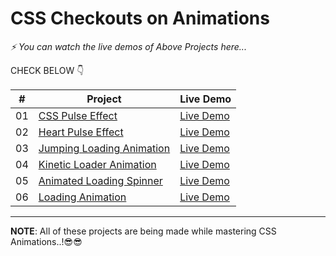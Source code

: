 # CSS Checkouts on Animations


_⚡ You can watch the live demos of Above Projects here..._


CHECK BELOW 👇

|  #  | Project                                                                                                                     | Live Demo                                                                         |
| :-: | --------------------------------------------------------------------------------------------------------------------------- | --------------------------------------------------------------------------------- |
| 01  | [CSS Pulse Effect](https://github.com/queryravindra/CSS-Checkouts-on-Animations/tree/master/01.CSS%20Pulse%20Effect)                             | [Live Demo](css-pulse-effect.netlify.app)               |
| 02  | [Heart Pulse Effect](https://github.com/queryravindra/CSS-Checkouts-on-Animations/tree/master/02.Heart%20Pulse%20Effect)                               | [Live Demo](css-heart-pulse-effect.netlify.app)                |
| 03  | [Jumping Loading Animation](https://github.com/queryravindra/CSS-Checkouts-on-Animations/tree/master/03.Jumping%20Loading%20Animation)                       | [Live Demo](css-jumping-loading-animation.netlify.app) |
| 04  | [Kinetic Loader Animation](https://github.com/queryravindra/CSS-Checkouts-on-Animations/tree/master/04.Kinetic%20Loader%20Animation)                             | [Live Demo](css-kinetic-loader-animation.netlify.app)               |
| 05  | [Animated Loading Spinner](https://github.com/queryravindra/CSS-Checkouts-on-Animations/tree/master/05.Animated%20Loading%20Spinner)                               | [Live Demo](css-animated-loading-spinner.netlify.app)                |
| 06  | [Loading Animation](https://github.com/queryravindra/CSS-Checkouts-on-Animations/tree/master/06.Loading%20Animation)                       | [Live Demo](css-loading-text-animation.netlify.app) |

---
**NOTE**: All of these projects are being made while mastering CSS Animations..!😎😎
